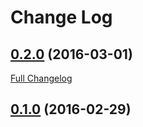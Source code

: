 # Change Log

## [0.2.0](https://github.com/natemccurdy/puppet-pe_install_ps1/tree/0.2.0) (2016-03-01)
[Full Changelog](https://github.com/natemccurdy/puppet-pe_install_ps1/compare/0.1.0...0.2.0)

## [0.1.0](https://github.com/natemccurdy/puppet-pe_install_ps1/tree/0.1.0) (2016-02-29)

